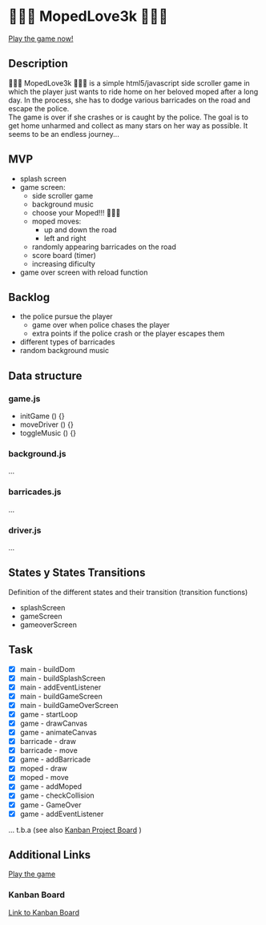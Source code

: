 # :purple_heart::black_heart::purple_heart: MopedLove3k :purple_heart::black_heart::purple_heart:

[Play the game now!](https://lemade3k.github.io/moped-love-3k/index.html)

## Description
:purple_heart::black_heart::purple_heart: MopedLove3k :purple_heart::black_heart::purple_heart: is a simple html5/javascript side scroller game in which the player just wants to ride home on her beloved moped after a long day. In the process, she has to dodge various barricades on the road and escape the police.  
The game is over if she crashes or is caught by the police. The goal is to get home unharmed and collect as many stars on her way as possible. It seems to be an endless journey...


## MVP
* splash screen 
* game screen: 
  * side scroller game
  * background music
  * choose your Moped!!! :purple_heart::black_heart::purple_heart:
  * moped moves: 
    * up and down the road
    * left and right 
  * randomly appearing barricades on the road
  * score board (timer)
  * increasing dificulty
* game over screen with reload function

## Backlog
* the police pursue the player
  * game over when police chases the player
  * extra points if the police crash or the player escapes them
* different types of barricades
* random background music 

## Data structure

### game.js
* initGame () {}
* moveDriver () {}
* toggleMusic () {}

### background.js
...

### barricades.js
...

### driver.js
...

## States y States Transitions
Definition of the different states and their transition (transition functions)

- splashScreen
- gameScreen
- gameoverScreen


## Task
- [x] main - buildDom
- [x] main - buildSplashScreen
- [x] main - addEventListener
- [x] main - buildGameScreen
- [x] main - buildGameOverScreen
- [x] game - startLoop
- [x] game - drawCanvas
- [x] game - animateCanvas
- [x] barricade - draw
- [x] barricade - move
- [x] game - addBarricade
- [x] moped - draw
- [x] moped - move
- [x] game - addMoped
- [x] game - checkCollision
- [x] game - GameOver
- [x] game - addEventListener

... t.b.a (see also [Kanban Project Board](#kanban) ) 

## Additional Links
[Play the game](https://lemade3k.github.io/moped-love-3k/index.html)

### <a name="kanban"></a> Kanban Board
[Link to Kanban Board](https://github.com/lemade3k/moped-love-3k/projects/1?fullscreen=true)

